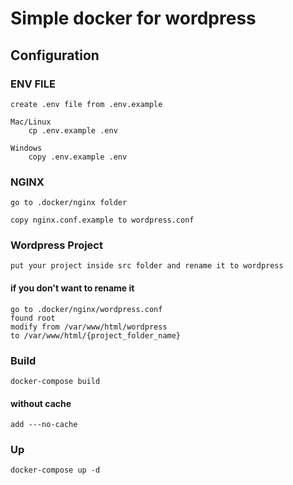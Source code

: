 # Simple docker for wordpress

## Configuration

### ENV FILE
    
    create .env file from .env.example

    Mac/Linux
        cp .env.example .env

    Windows 
        copy .env.example .env

### NGINX

    go to .docker/nginx folder

    copy nginx.conf.example to wordpress.conf

### Wordpress Project

    put your project inside src folder and rename it to wordpress

#### if you don't want to rename it

    go to .docker/nginx/wordpress.conf 
    found root
    modify from /var/www/html/wordpress
    to /var/www/html/{project_folder_name}


### Build

    docker-compose build

####  without cache

    add ---no-cache

### Up

    docker-compose up -d